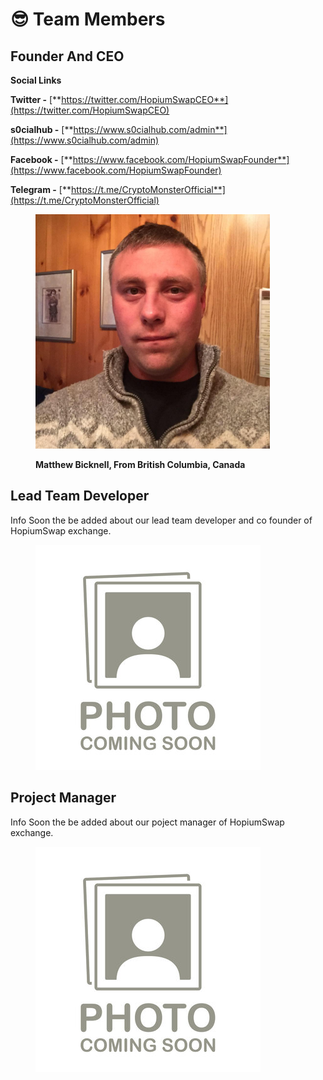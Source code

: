 # 😎 Team Members

## Founder And CEO&#x20;



**Social Links**

**Twitter -** [**https://twitter.com/HopiumSwapCEO**](https://twitter.com/HopiumSwapCEO)

**s0cialhub -** [**https://www.s0cialhub.com/admin**](https://www.s0cialhub.com/admin)

**Facebook -** [**https://www.facebook.com/HopiumSwapFounder**](https://www.facebook.com/HopiumSwapFounder)

**Telegram -** [**https://t.me/CryptoMonsterOfficial**](https://t.me/CryptoMonsterOfficial)





<div align="left">

<figure><img src=".gitbook/assets/306841773_499773082157485_5412527597842951864_n.jpg" alt="" width="375"><figcaption><p><strong>Matthew Bicknell, From British Columbia, Canada</strong></p></figcaption></figure>

</div>

## Lead Team Developer



Info Soon the be added about our lead team developer and co founder of HopiumSwap exchange.&#x20;



<div align="left">

<figure><img src=".gitbook/assets/360_F_463667026_B6L8IGy2cgGYdYOkN8hBE55B1zpcVvDc.jpg" alt=""><figcaption></figcaption></figure>

</div>

## Project Manager&#x20;



Info Soon the be added about our poject manager of HopiumSwap exchange.



<div align="left">

<figure><img src=".gitbook/assets/360_F_463667026_B6L8IGy2cgGYdYOkN8hBE55B1zpcVvDc.jpg" alt=""><figcaption></figcaption></figure>

</div>
